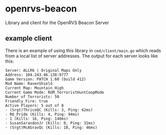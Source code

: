 # openrvs-beacon

Library and client for the OpenRVS Beacon Server

## example client

There is an example of using this library in `cmd/client/main.go` which reads from a local list of server addresses. The output for each server looks like this:

```
Server: ALLR6 | Original Maps Only
Address: 104.243.46.138:9777
Game Version: PATCH 1.60 (build 412)
Mod Name: RavenShield
Current Map: Mountain_High
Current Game Mode: RGM_TerroristHuntCoopMode
Number of Terrorists: 50
Friendly Fire: true
Active Players: 5 out of 8
- (Srgt)ThriceQC (Kills: 3, Ping: 62ms)
- R6_Pride (Kills: 4, Ping: 94ms)
- 1 (Kills: 16, Ping: 140ms)
- SusanSarandonJr (Kills: 0, Ping: 31ms)
- (Srgt)McAGravQc (Kills: 18, Ping: 46ms)
```

